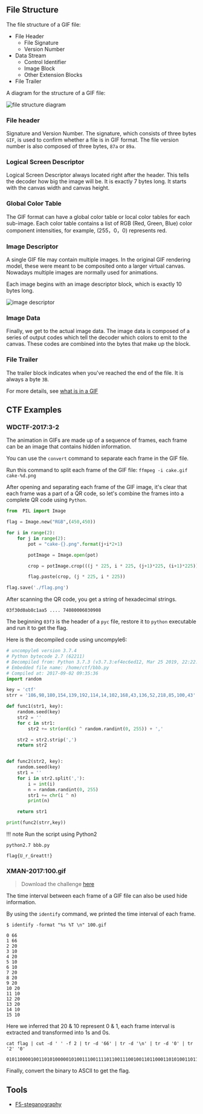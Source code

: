## File Structure


The file structure of a GIF file:

- File Header
  - File Signature
  - Version Number
- Data Stream
  - Control Identifier
  - Image Block
  - Other Extension Blocks
- File Trailer


A diagram for the structure of a GIF file:


![file structure diagram](./figure/gif.png)


### File header


Signature and Version Number. The signature, which consists of three bytes `GIF`, is used to confirm whether a file is in GIF format.
The file version number is also composed of three bytes, `87a` or `89a`.


### Logical Screen Descriptor


Logical Screen Descriptor always located right after the header. This tells the decoder how big the image will be. It is exactly 7 bytes long. It starts with the canvas width and canvas height.


### Global Color Table


The GIF format can have a global color table or local color tables for each sub-image. Each color table contains a list of RGB (Red, Green, Blue) color component intensities, for example, (255，0，0) represents red.


### Image Descriptor


A single GIF file may contain multiple images. In the original GIF rendering model, these were meant to be composited onto a larger virtual canvas. Nowadays multiple images are normally used for animations.

Each image begins with an image descriptor block, which is exactly 10 bytes long.


![image descriptor](./figure/imagesdescription.png)


### Image Data


Finally, we get to the actual image data. The image data is composed of a series of output codes which tell the decoder which colors to emit to the canvas. These codes are combined into the bytes that make up the block.


### File Trailer


The trailer block indicates when you've reached the end of the file. It is always a byte `3B`.

For more details, see [what is in a GIF](http://giflib.sourceforge.net/whatsinagif/bits_and_bytes.html)



## CTF Examples


### WDCTF-2017:3-2


The animation in GIFs are made up of a sequence of frames, each frame can be an image that contains hidden information.

You can use the `convert` command to separate each frame in the GIF file.



Run this command to split each frame of the GIF file: `ffmpeg -i cake.gif cake-%d.png`


After opening and separating each frame of the GIF image, it's clear that each frame was a part of a QR code, so let's combine the frames into a complete QR code using `Python`.

```python
from  PIL import Image

flag = Image.new("RGB",(450,450))

for i in range(2):
    for j in range(2):
        pot = "cake-{}.png".format(j+i*2+1)

        potImage = Image.open(pot)

        crop = potImage.crop(((j * 225, i * 225, (j+1)*225, (i+1)*225)))

        flag.paste(crop, (j * 225, i * 225))     

flag.save('./flag.png')
```

After scanning the QR code, you get a string of hexadecimal strings.

`03f30d0ab8c1aa5 .... 74080006030908`

The beginning `03f3` is the header of a `pyc` file, restore it to `python` executable and run it to get the flag.

Here is the decompiled code using uncompyle6:

```python
# uncompyle6 version 3.7.4
# Python bytecode 2.7 (62211)
# Decompiled from: Python 3.7.3 (v3.7.3:ef4ec6ed12, Mar 25 2019, 22:22:05) [MSC v.1916 64 bit (AMD64)]
# Embedded file name: /home/ctf/bbb.py
# Compiled at: 2017-09-02 09:35:36
import random

key = 'ctf'
strr = '186,98,180,154,139,192,114,14,102,168,43,136,52,218,85,100,43'

def func1(str1, key):
    random.seed(key)
    str2 = ''
    for c in str1:
        str2 += str(ord(c) ^ random.randint(0, 255)) + ','

    str2 = str2.strip(',')
    return str2


def func2(str2, key):
    random.seed(key)
    str1 = ''
    for i in str2.split(','):
        i = int(i)
        n = random.randint(0, 255)
        str1 += chr(i ^ n)
        print(n)

    return str1

print(func2(strr,key))
```

!!! note
    Run the script using Python2


```shell
python2.7 bbb.py

flag{U_r_Greatt!}
```

### XMAN-2017:100.gif


> Download the challenge [here](https://github.com/ctf-wiki/ctf-challenges/blob/master/misc/picture/gif/2017-xman-100.gif/100_KHf05OI.gif)

The time interval between each frame of a GIF file can also be used hide information.

By using the `identify` command, we printed the time interval of each frame.


```shell
$ identify -format "%s %T \n" 100.gif

0 66
1 66
2 20
3 10
4 20
5 10
6 10
7 20
8 20
9 20
10 20
11 10
12 20
13 20
14 10
15 10
```


Here we inferred that 20 & 10 represent 0 & 1, each frame interval is extracted and transformed into 1s and 0s.

```shell
cat flag | cut -d ' ' -f 2 | tr -d '66' | tr -d '\n' | tr -d '0' | tr '2' '0'

0101100001001101010000010100111001111011001110010011011000110101001101110011010101100010011001010110010101100100001101000110010001100101011000010011000100111000011001000110010101100100001101000011011100110011001101010011011000110100001100110110000101100101011000110110011001100001001100110011010101111101#
```

Finally, convert the binary to ASCII to get the flag.


## Tools


- [F5-steganography](https://github.com/matthewgao/F5-steganography)
